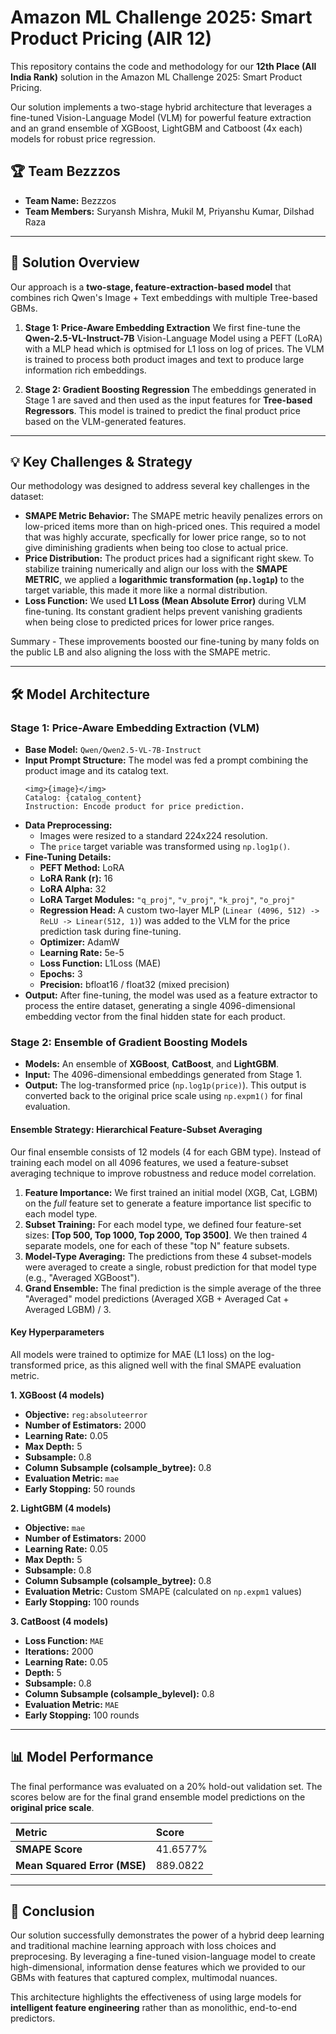 # Amazon ML Challenge 2025: Smart Product Pricing (AIR 12)

This repository contains the code and methodology for our **12th Place (All India Rank)** solution in the Amazon ML Challenge 2025: Smart Product Pricing.

Our solution implements a two-stage hybrid architecture that leverages a fine-tuned Vision-Language Model (VLM) for powerful feature extraction and an grand ensemble of XGBoost, LightGBM and Catboost (4x each) models for robust price regression.

## 🏆 Team Bezzzos

* **Team Name:** Bezzzos
* **Team Members:** Suryansh Mishra, Mukil M, Priyanshu Kumar, Dilshad Raza

---

## 🚀 Solution Overview

Our approach is a **two-stage, feature-extraction-based model** that combines rich Qwen's Image + Text embeddings with multiple Tree-based GBMs.

1.  **Stage 1: Price-Aware Embedding Extraction**
    We first fine-tune the **Qwen-2.5-VL-Instruct-7B** Vision-Language Model using a PEFT (LoRA) with a MLP head which is optmised for L1 loss on log of prices. The VLM is trained to process both product images and text to produce large information rich embeddings.

2.  **Stage 2: Gradient Boosting Regression**
    The embeddings generated in Stage 1 are saved and then used as the input features for **Tree-based Regressors**. This model is trained to predict the final product price based on the VLM-generated features.

---

## 💡 Key Challenges & Strategy

Our methodology was designed to address several key challenges in the dataset:

* **SMAPE Metric Behavior:** The SMAPE metric heavily penalizes errors on low-priced items more than on high-priced ones. This required a model that was highly accurate, specfically for lower price range, so to not give diminishing gradients when being too close to actual price.
* **Price Distribution:** The product prices had a significant right skew. To stabilize training numerically and align our loss with the **SMAPE METRIC**, we applied a **logarithmic transformation (`np.log1p`)** to the target variable, this made it more like a normal distribution.
* **Loss Function:** We used **L1 Loss (Mean Absolute Error)** during VLM fine-tuning. Its constant gradient helps prevent vanishing gradients when being close to predicted prices for lower price ranges.

Summary -
These improvements boosted our fine-tuning by many folds on the public LB and also aligning the loss with the SMAPE metric.

---

## 🛠️ Model Architecture

### Stage 1: Price-Aware Embedding Extraction (VLM)

* **Base Model:** `Qwen/Qwen2.5-VL-7B-Instruct`
* **Input Prompt Structure:** The model was fed a prompt combining the product image and its catalog text.
    ```
    <img>{image}</img>
    Catalog: {catalog_content}
    Instruction: Encode product for price prediction.
    ```
* **Data Preprocessing:**
    * Images were resized to a standard 224x224 resolution.
    * The `price` target variable was transformed using `np.log1p()`.
* **Fine-Tuning Details:**
    * **PEFT Method:** LoRA
    * **LoRA Rank (r):** 16
    * **LoRA Alpha:** 32
    * **LoRA Target Modules:** `"q_proj"`, `"v_proj"`, `"k_proj"`, `"o_proj"`
    * **Regression Head:** A custom two-layer MLP (`Linear (4096, 512) -> ReLU -> Linear(512, 1)`) was added to the VLM for the price prediction task during fine-tuning.
    * **Optimizer:** AdamW
    * **Learning Rate:** 5e-5
    * **Loss Function:** L1Loss (MAE)
    * **Epochs:** 3
    * **Precision:** bfloat16 / float32 (mixed precision)
* **Output:** After fine-tuning, the model was used as a feature extractor to process the entire dataset, generating a single 4096-dimensional embedding vector from the final hidden state for each product.

### Stage 2: Ensemble of Gradient Boosting Models

* **Models:** An ensemble of **XGBoost**, **CatBoost**, and **LightGBM**.
* **Input:** The 4096-dimensional embeddings generated from Stage 1.
* **Output:** The log-transformed price (`np.log1p(price)`). This output is converted back to the original price scale using `np.expm1()` for final evaluation.

#### Ensemble Strategy: Hierarchical Feature-Subset Averaging

Our final ensemble consists of 12 models (4 for each GBM type). Instead of training each model on all 4096 features, we used a feature-subset averaging technique to improve robustness and reduce model correlation.

1.  **Feature Importance:** We first trained an initial model (XGB, Cat, LGBM) on the *full* feature set to generate a feature importance list specific to each model type.
2.  **Subset Training:** For each model type, we defined four feature-set sizes: **[Top 500, Top 1000, Top 2000, Top 3500]**. We then trained 4 separate models, one for each of these "top N" feature subsets.
3.  **Model-Type Averaging:** The predictions from these 4 subset-models were averaged to create a single, robust prediction for that model type (e.g., "Averaged XGBoost").
4.  **Grand Ensemble:** The final prediction is the simple average of the three "Averaged" model predictions (Averaged XGB + Averaged Cat + Averaged LGBM) / 3.

#### Key Hyperparameters

All models were trained to optimize for MAE (L1 loss) on the log-transformed price, as this aligned well with the final SMAPE evaluation metric.

**1. XGBoost (4 models)**
* **Objective:** `reg:absoluteerror`
* **Number of Estimators:** 2000
* **Learning Rate:** 0.05
* **Max Depth:** 5
* **Subsample:** 0.8
* **Column Subsample (colsample_bytree):** 0.8
* **Evaluation Metric:** `mae`
* **Early Stopping:** 50 rounds

**2. LightGBM (4 models)**
* **Objective:** `mae`
* **Number of Estimators:** 2000
* **Learning Rate:** 0.05
* **Max Depth:** 5
* **Subsample:** 0.8
* **Column Subsample (colsample_bytree):** 0.8
* **Evaluation Metric:** Custom SMAPE (calculated on `np.expm1` values)
* **Early Stopping:** 100 rounds

**3. CatBoost (4 models)**
* **Loss Function:** `MAE`
* **Iterations:** 2000
* **Learning Rate:** 0.05
* **Depth:** 5
* **Subsample:** 0.8
* **Column Subsample (colsample_bylevel):** 0.8
* **Evaluation Metric:** `MAE`
* **Early Stopping:** 100 rounds

---

## 📊 Model Performance

The final performance was evaluated on a 20% hold-out validation set. The scores below are for the final grand ensemble model predictions on the **original price scale**.

| Metric | Score |
| :--- | :--- |
| **SMAPE Score** | 41.6577% |
| **Mean Squared Error (MSE)** | 889.0822 |

---

## 🏁 Conclusion

Our solution successfully demonstrates the power of a hybrid deep learning and traditional machine learning approach with loss choices and preprocesing. By leveraging a fine-tuned vision-language model to create high-dimensional, information dense features which we provided to our GBMs with features that captured complex, multimodal nuances.

This architecture highlights the effectiveness of using large models for **intelligent feature engineering** rather than as monolithic, end-to-end predictors.
